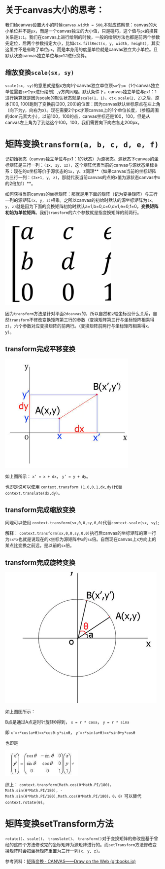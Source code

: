 # 关于canvas大小的思考：

我们给canvas设置大小的时候`canvas.width = 500`,本就应该察觉：canvas的大小单位并不是`px`，而是一个canvas独立的大小值，只是碰巧，这个值与`px`的换算关系是`1:1`。我们在canvas上进行绘制的时候，一般的绘制方法也都是前两个参数先定位，后两个参数指定大小，比如`ctx.fillRect(x, y, width, height)`，其实这里并不是省略了单位`px`，而是本身用的度量单位就是canvas独立大小单位。且默认状态canvas独立单位与`px`1:1进行换算。

## 缩放变换`scale(sx, sy)`

`scale(sx, sy)`的意思就是指x方向1个canvas独立单位顶`sx`个`px`（1个canvas独立单位需要`sx`个`px`进行绘制）,y方向同理。默认条件下，canvas独立单位与`px`1：1进行换算就是因为scale的默认状态就是`scale(1, 1)`。`ctx.scale(2, 2)`之后，原本(100, 100)跑到了变换前(200, 200)的位置：因为canvas默认坐标原点在左上角（向下为y，向右为x）。现在需要2个px才顶canvas上的1个单位长度，（参照周围的dom元素大小），以前100，100的点，canvas坐标还是100，100，但是从canvas左上角为了到达这个100，100，我们需要向下向右各走200px。

# 矩阵变换`transform(a, b, c, d, e, f)`

记初始状态（canvas独立单位与`px`1：1的状态）为源状态。源状态下canvas的坐标矩阵是三行一列：`(1x, 1y, 1z)`，这个矩阵代表当前的canvas与源状态坐标关系：现在的x坐标等价于源状态的`1x`，y、z同理**（如果canvas当前的坐标矩阵为三行一列：`(2x+1, y, z)`，那就代表当前canvas的点的x值为源状态canvas中x的2倍加1）**。

如何获得当前canvas的坐标矩阵：那就是用下面的矩阵（记为变换矩阵）与三行一列的源矩阵`(x, y, z)`相乘。之所以canvas的初始时默认的源坐标矩阵为`(x, y, z)`就是因为下面的变换矩阵初始时默认a=1,b=0,c=0,d=1,e=0,f=0，**变换矩阵初始为单位矩阵**。我们`transform`的六个参数就是指变换矩阵的前两行。

![变换矩阵](../images/canvas.webp)

因为`transform`方法是针对平面`2dcanvas`的，所以自然和z轴坐标没什么关系，自然`transform`不修改变换矩阵第三行的参数（变换矩阵第三行与坐标矩阵相乘得z），六个参数对应变换矩阵的前两行。（变换矩阵前两行与坐标矩阵相乘得x、y）。

## transform完成平移变换

![变换矩阵](../images/平移变换.webp)

如上图所示： `x’ = x + dx`， `y’ = y + dy`。

也即是说可以使用 `context.transform (1,0,0,1,dx,dy)`代替`context.translate(dx,dy)`。

## transform完成缩放变换

同理可以使用 `context.transform(sx,0,0,sy,0,0)`代替`context.scale(sx, sy)`;

解释： `context.transform(sx,0,0,sy,0,0)`执行后canvas的坐标矩阵的第一行为`sx*x`也就是说现在的x坐标为源矩阵中`x`的`sx`倍。自然现在canvas上x方向上的某点比变换之前远，是以前的`sx`倍。

## transform完成旋转变换

![变换矩阵](../images/旋转变换.webp)

如上图图所示：

B点是通过A点逆时针旋转θ得到，
 `x = r * cosa`，
 `y = r * sina`

即
 `x’=r*cos(a+θ)=x*cosθ-y*sinθ`，
 `y’=r*sin(a+θ)=x*sinθ+y*cosθ`

也即是

![变换矩阵](../images/坐标矩阵推导.webp)

综上：
 `context.transform(Math.cos(θ*Math.PI/180)，Math.sin(θ*Math.PI/180), -Math.sin(θ*Math.PI/180),Math.cos(θ*Math.PI/180)，0，0）`可以替代`context.rotate(θ)`。

# 矩阵变换setTransform方法

 `rotate()`、`scale()`、 `translate()`、 `transform()`对于变换矩阵的修改是基于曾经的这四个方法修改完的坐标矩阵为源矩阵进行的。而`setTransform`方法修改变换矩阵时会把坐标矩阵重置为三行一列`(x, y, z)`。

参考资料：[矩阵变换 · CANVAS——Draw on the Web (gitbooks.io)](https://airingursb.gitbooks.io/canvas/content/16.html)